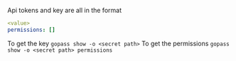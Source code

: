 Api tokens and key are all in the format 
```yaml
<value>
permissions: []
```
To get the key `gopass show -o <secret path>`
To get the permissions `gopass show -o <secret path> permissions`

